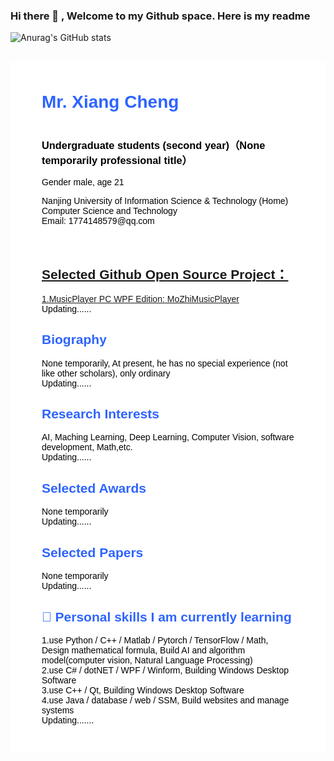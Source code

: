 ### Hi there 👋 , Welcome to my Github space. Here is my readme

<!--
**Super-Badmen-Viper/Super-Badmen-Viper** is a ✨ _special_ ✨ repository because its `README.md` (this file) appears on your GitHub profile.

Here are some ideas to get you started:

- 🔭 I’m currently working on ...
- 🌱 I’m currently learning ...
- 👯 I’m looking to collaborate on ...
- 🤔 I’m looking for help with ...
- 💬 Ask me about ...
- 📫 How to reach me: ...
- 😄 Pronouns: ...
- ⚡ Fun fact: ...
-->
![Anurag's GitHub stats](https://github-readme-stats.vercel.app/api?username=Super-Badmen-Viper&show_icons=true&theme=radical&cache_seconds=200*300)
<body>
	<div 
	     style="
		    font-family: Georgia, Helvetica, Arial, Verdana, san-serif, Times;
			color: #000;
			background-color: #ffffff;
			text-align: left;
			margin-top: 30px;
			margin-bottom: 30px;
			margin-left: auto;
			margin-right: auto;
			padding-left: 50px;
			padding-right: 50px;
			padding-top: 10px;
			padding-bottom: 30px;
			max-width: 960px;
		    ">
		<div style="margin-top:25px">
			<div>
				<div>
					<div>
						<h1 style = "color: #2E64FE;">Mr. Xiang Cheng &nbsp; </h1><h1></h1>
					</div>                       
					<h3>Undergraduate students (second year)（None temporarily professional title） </h3> 
					<p>
						Gender male, age 21<br>
					</p>
					<p>
						Nanjing University of Information Science & Technology (Home)<br>
						Computer Science and Technology<br>
						Email: 1774148579@qq.com <br>    
						   <br>
						   <br>
					</p>
				</div>
			</div>
			<div>
				<h2 style="color: #2E64FE;"><a href="https://github.com/Super-Badmen-Viper">Selected Github Open Source Project：</a></h2>
					<p>
						<a href="//github.com/Super-Badmen-Viper/MoZhiMusicPlayer">1.MusicPlayer PC WPF Edition: MoZhiMusicPlayer</a><br>
						Updating......
					</p>
				<h2 style="color: #2E64FE;">Biography</h2>
					<p>
						None temporarily, At present, he has no special experience (not like other scholars), only ordinary<br>
						Updating......
					</p>
				<h2 style="color: #2E64FE;">Research Interests</h2>
					<p>
						AI, Maching Learning, Deep Learning, Computer Vision, software development, Math,etc.<br>
						Updating......
					</p>	
				<h2 style="color: #2E64FE;">Selected Awards</h2>
					<p>
						None temporarily<br>
						Updating......
					</p>
				<h2 style="color: #2E64FE;">Selected Papers</h2>
					<p>
						None temporarily<br>
						Updating......
					</p>
				<h2 style="color: #2E64FE;">🌱 Personal skills I am currently learning</h2>
					<p>
						1.use Python / C++ / Matlab / Pytorch / TensorFlow / Math, Design mathematical formula, Build AI and algorithm model(computer vision, Natural Language Processing)<br>
						2.use C# / dotNET / WPF / Winform, Building Windows Desktop Software<br>
						3.use C++ / Qt, Building Windows Desktop Software<br>
						4.use Java / database / web / SSM, Build websites and manage systems<br>
						Updating.......
					</p>
				<!--
				<h2 style="color: #2E64FE;">Selected Invited Talks</h2>
					<p>None temporarily</p>
				<h2 style="color: #2E64FE;">Selected Publications [Full publication list is available in <a href="">Google Scholar</a>]</h2>
					<p>None temporarily</p>
				<h2 style="color: #2E64FE;">Professional Service</h2>
					<p>None temporarily</p>
				<h2 style="color: #2E64FE;">Selected Challenges</h2>
					<p>None temporarily</p>
				<h2 style="color: #2E64FE;">Teaching</h2>
					<p>None temporarily</p>
				-->
			</div>
		</div>
	</div>
</body>
